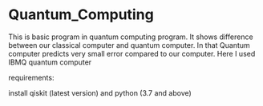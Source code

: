 # Quantum_Computing

This is basic program in quantum computing program.
It shows difference between our classical computer and quantum computer.
In that Quantum computer predicts very small error compared to our computer.
Here I used IBMQ quantum computer


requirements:

install qiskit (latest version) and python (3.7 and above)



